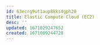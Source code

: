 ```yaml
---
id: 63ecrg9ut1aup8kks4gph20
title: Elastic Compute Cloud (EC2)
desc: ''
updated: 1671029247652
created: 1671009244728
---
```

